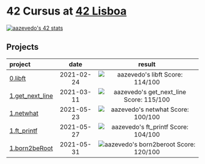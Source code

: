 # 42 Cursus at [42 Lisboa](https://42lisboa.com)
[![aazevedo's 42 stats](https://badge42.herokuapp.com/api/stats/aazevedo)](https://github.com/JaeSeoKim/badge42)

## Projects

|    project   | date | 	result		|
|:-----------|:-----:|:------------:|
| [0.libft](https://github.com/antoniovazevedo/42cursus-0.libft)		|2021-02-24|![aazevedo's libft Score: 114/100](https://badge42.herokuapp.com/api/project/aazevedo/Libft)|
| [1.get_next_line](https://github.com/antoniovazevedo/42cursus-1.get_next_line)	|2021-03-11|![aazevedo's get_next_line Score: 115/100](https://badge42.herokuapp.com/api/project/aazevedo/get_next_line)|
| [1.netwhat](https://github.com/antoniovazevedo/42/tree/master/42cursus/1.netwhat)	|2021-05-23|![aazevedo's netwhat Score: 100/100](https://badge42.herokuapp.com/api/project/aazevedo/netwhat)|
| [1.ft_printf](https://github.com/antoniovazevedo/42cursus-1.ft_printf)		|2021-05-27|![aazevedo's ft_printf Score: 104/100](https://badge42.herokuapp.com/api/project/aazevedo/ft_printf)|
| [1.born2beRoot](https://github.com/antoniovazevedo/42/tree/master/42cursus/1.born2beroot)   |2021-05-31|![aazevedo's born2beroot Score: 120/100](https://badge42.herokuapp.com/api/project/aazevedo/Born2beroot)|
